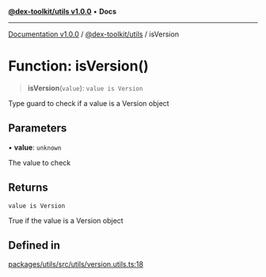 [**@dex-toolkit/utils v1.0.0**](../README.md) • **Docs**

***

[Documentation v1.0.0](../../../packages.md) / [@dex-toolkit/utils](../README.md) / isVersion

# Function: isVersion()

> **isVersion**(`value`): `value is Version`

Type guard to check if a value is a Version object

## Parameters

• **value**: `unknown`

The value to check

## Returns

`value is Version`

True if the value is a Version object

## Defined in

[packages/utils/src/utils/version.utils.ts:18](https://github.com/niZmosis/dex-toolkit/blob/3d8b41b44787b30fbea5de3ab4737662ffb61bc8/packages/utils/src/utils/version.utils.ts#L18)
